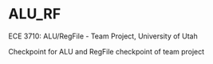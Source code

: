 # ALU_RF

ECE 3710: ALU/RegFile - Team Project, University of Utah

Checkpoint for ALU and RegFile checkpoint of team project
